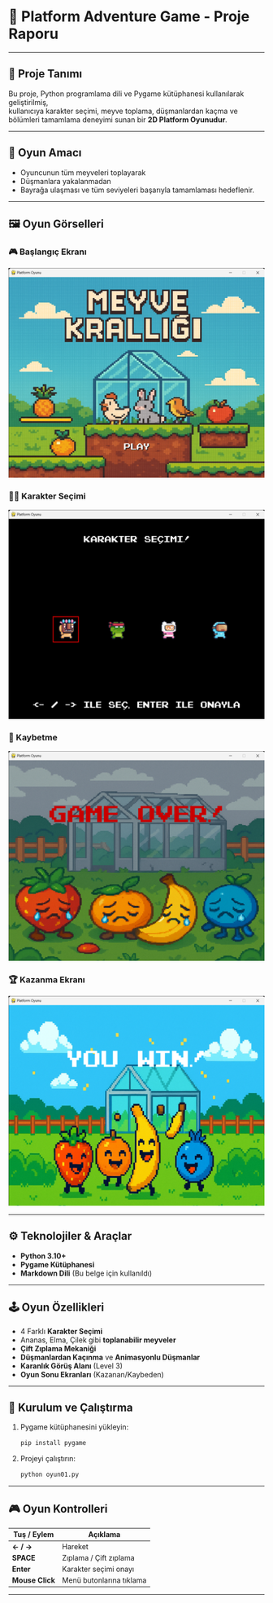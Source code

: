 # 📝 Platform Adventure Game - Proje Raporu


---

## 📌 Proje Tanımı

Bu proje, Python programlama dili ve Pygame kütüphanesi kullanılarak geliştirilmiş,  
kullanıcıya karakter seçimi, meyve toplama, düşmanlardan kaçma ve bölümleri tamamlama deneyimi sunan bir **2D Platform Oyunudur**.

---

## 🎯 Oyun Amacı

- Oyuncunun tüm meyveleri toplayarak  
- Düşmanlara yakalanmadan  
- Bayrağa ulaşması ve tüm seviyeleri başarıyla tamamlaması hedeflenir.

---

## 🖼️ Oyun Görselleri

### 🎮 Başlangıç Ekranı
![Start Screen](assets/readme_photo/start.png)

### 🧍‍♂️ Karakter Seçimi
![Character Selection](assets/readme_photo/karakter.png)

### 🍓 Kaybetme 
![Game Over](assets/readme_photo/kaybetme.png)

### 🏆 Kazanma Ekranı
![You Win](assets/readme_photo/kazanma.png)



---

## ⚙️ Teknolojiler & Araçlar

- **Python 3.10+**
- **Pygame Kütüphanesi**
- **Markdown Dili** (Bu belge için kullanıldı)




---

## 🕹️ Oyun Özellikleri

- 4 Farklı **Karakter Seçimi**
- Ananas, Elma, Çilek gibi **toplanabilir meyveler**
- **Çift Zıplama Mekaniği**
- **Düşmanlardan Kaçınma** ve **Animasyonlu Düşmanlar**
- **Karanlık Görüş Alanı** (Level 3)
- **Oyun Sonu Ekranları** (Kazanan/Kaybeden)

---

## 🔧 Kurulum ve Çalıştırma

1. Pygame kütüphanesini yükleyin:
    ```bash
    pip install pygame
    ```
2. Projeyi çalıştırın:
    ```bash
    python oyun01.py
    ```

---

## 🎮 Oyun Kontrolleri

| Tuş / Eylem          | Açıklama                     |
|---------------------|------------------------------|
| **← / →**            | Hareket                      |
| **SPACE**            | Zıplama / Çift zıplama       |
| **Enter**            | Karakter seçimi onayı        |
| **Mouse Click**      | Menü butonlarına tıklama     |


---



